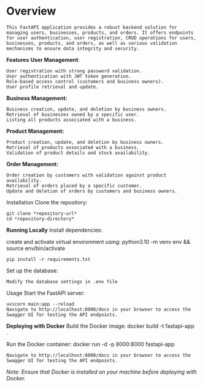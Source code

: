 # Overview

    This FastAPI application provides a robust backend solution for managing users, businesses, products, and orders. It offers endpoints for user authentication, user registration, CRUD operations for users, businesses, products, and orders, as well as various validation mechanisms to ensure data integrity and security.

**Features**
**User Management**:

    User registration with strong password validation.
    User authentication with JWT token generation.
    Role-based access control (customers and business owners).
    User profile retrieval and update.
**Business Management:**

    Business creation, update, and deletion by business owners.
    Retrieval of businesses owned by a specific user.
    Listing all products associated with a business.
**Product Management:**

    Product creation, update, and deletion by business owners.
    Retrieval of products associated with a business.
    Validation of product details and stock availability.
**Order Management:**

    Order creation by customers with validation against product availability.
    Retrieval of orders placed by a specific customer.
    Update and deletion of orders by customers and business owners.

Installation
    Clone the repository:

    git clone *repository-url*
    cd *repository-directory*

**Running Locally**
Install dependencies:

create and activate virtual environment using:
    python3.10 -m venv env && source env/bin/activate

    pip install -r requirements.txt
Set up the database:

    Modify the database settings in .env file

Usage
Start the FastAPI server:

    uvicorn main:app --reload
    Navigate to http://localhost:8000/docs in your browser to access the Swagger UI for testing the API endpoints.

**Deploying with Docker**
Build the Docker image:
    docker build -t fastapi-app .

Run the Docker container:
    docker run -d -p 8000:8000 fastapi-app

    Navigate to http://localhost:8000/docs in your browser to access the Swagger UI for testing the API endpoints.

*Note: Ensure that Docker is installed on your machine before deploying with Docker.*